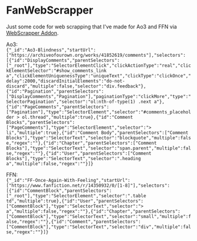 # FanWebScrapper

Just some code for web scrapping that I've made for Ao3 and FFN via [WebScrapper Addon](https://webscraper.io/).

Ao3:  
```{"_id":"Ao3-Blindness","startUrl":["https://archiveofourown.org/works/41852619/comments"],"selectors":[{"id":"DisplayComments","parentSelectors":["_root"],"type":"SelectorElementClick","clickActionType":"real","clickElementSelector":"#show_comments_link a","clickElementUniquenessType":"uniqueText","clickType":"clickOnce","delay":2000,"discardInitialElements":"do-not-discard","multiple":false,"selector":"div.feedback"},{"id":"Pagination","parentSelectors":["DisplayComments","Pagination"],"paginationType":"clickMore","type":"SelectorPagination","selector":"ol:nth-of-type(1) .next a"},{"id":"PageComments","parentSelectors":["Pagination"],"type":"SelectorElement","selector":"#comments_placeholder > ol.thread","multiple":true},{"id":"Comment Blocks","parentSelectors":["PageComments"],"type":"SelectorElement","selector":"> li","multiple":true},{"id":"Comment Body","parentSelectors":["Comment Blocks"],"type":"SelectorText","selector":"blockquote","multiple":false,"regex":""},{"id":"Chapter","parentSelectors":["Comment Blocks"],"type":"SelectorText","selector":"span.parent","multiple":false,"regex":""},{"id":"User","parentSelectors":["Comment Blocks"],"type":"SelectorText","selector":".heading a","multiple":false,"regex":""}]}```


FFN:  
```{"_id":"FF-Once-Again-With-Feeling","startUrl":["https://www.fanfiction.net/r/14350932/0/[1-8]"],"selectors":[{"id":"CommentBlock","parentSelectors":["_root"],"type":"SelectorElement","selector":".table td","multiple":true},{"id":"User","parentSelectors":["CommentBlock"],"type":"SelectorText","selector":"> a","multiple":false,"regex":""},{"id":"Chapter","parentSelectors":["CommentBlock"],"type":"SelectorText","selector":"small","multiple":false,"regex":""},{"id":"Comment","parentSelectors":["CommentBlock"],"type":"SelectorText","selector":"div","multiple":false,"regex":""}]}```
